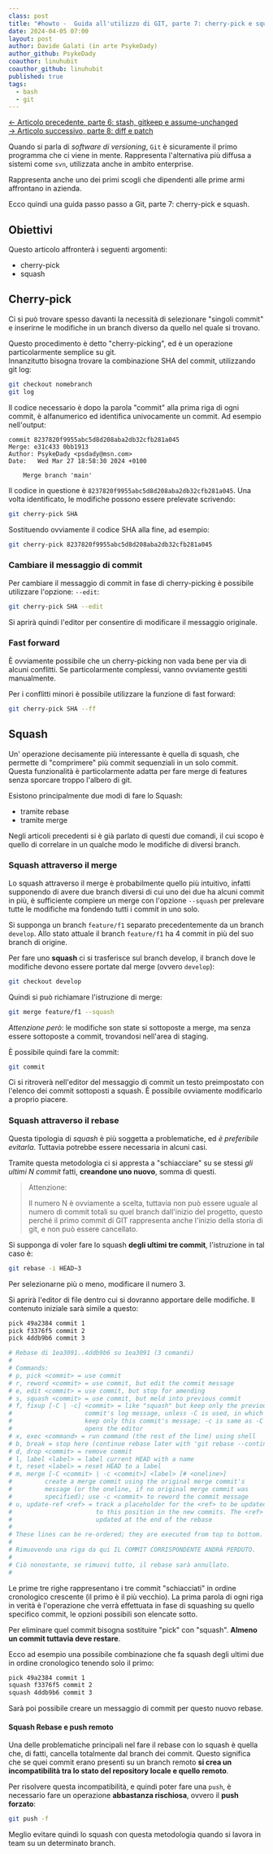 ```yaml
---
class: post
title: "#howto -  Guida all'utilizzo di GIT, parte 7: cherry-pick e squash."
date: 2024-04-05 07:00
layout: post
author: Davide Galati (in arte PsykeDady)
author_github: PsykeDady
coauthor: linuhubit
coauthor_github: linuhubit
published: true
tags:
  - bash
  - git
---
```


[&larr; Articolo precedente, parte 6: stash, gitkeep e assume-unchanged](https://linuxhub.it/articles/howto-git-pt6/)  
[&rarr; Articolo successivo, parte 8: diff e patch](https://linuxhub.it/articles/howto-git-pt8/)  

Quando si parla di *software di versioning*, `Git` è sicuramente il primo programma che ci viene in mente. Rappresenta l'alternativa più diffusa a sistemi come `svn`, utilizzata anche in ambito enterprise.

Rappresenta anche uno dei primi scogli che dipendenti alle prime armi affrontano in azienda.

Ecco quindi una guida passo passo a Git, parte 7: cherry-pick e squash.

## Obiettivi

Questo articolo affronterà i seguenti argomenti:

- cherry-pick
- squash

## Cherry-pick

Ci si può trovare spesso davanti la necessità di selezionare "singoli commit" e inserirne le modifiche in un branch diverso da quello nel quale si trovano.

Questo procedimento è detto "cherry-picking", ed è un operazione particolarmente semplice su git.  
Innanzitutto bisogna trovare la combinazione SHA del commit, utilizzando git log:

```bash
git checkout nomebranch
git log
```

Il codice necessario è dopo la parola "commit" alla prima riga di ogni commit, è alfanumerico ed identifica univocamente un commit. Ad esempio nell'output:

```plain
commit 8237820f9955abc5d8d208aba2db32cfb281a045
Merge: e31c433 0bb1913
Author: PsykeDady <psdady@msn.com>
Date:   Wed Mar 27 18:58:30 2024 +0100

    Merge branch 'main'
```

Il codice in questione è `8237820f9955abc5d8d208aba2db32cfb281a045`. Una volta identificato, le modifiche possono essere prelevate scrivendo:

```bash
git cherry-pick SHA
```

Sostituendo ovviamente il codice SHA alla fine, ad esempio:

```bash
git cherry-pick 8237820f9955abc5d8d208aba2db32cfb281a045
```

### Cambiare il messaggio di commit

Per cambiare il messaggio di commit in fase di cherry-picking è possibile utilizzare l'opzione: `--edit`:

```bash
git cherry-pick SHA --edit
```

Si aprirà quindi l'editor per consentire di modificare il messaggio originale.

### Fast forward

È ovviamente possibile che un cherry-picking non vada bene per via di alcuni conflitti. Se particolarmente complessi, vanno ovviamente gestiti manualmente.

Per i conflitti minori è possibile utilizzare la funzione di fast forward:

```bash
git cherry-pick SHA --ff
```

## Squash

Un' operazione decisamente più interessante è quella di squash, che permette di "comprimere" più commit sequenziali in un solo commit.  
Questa funzionalità è particolarmente adatta per fare merge di features senza sporcare troppo l'albero di git.

Esistono principalmente due modi di fare lo Squash:

- tramite rebase
- tramite merge

Negli articoli precedenti si è già parlato di questi due comandi, il cui scopo è quello di correlare in un qualche modo le modifiche di diversi branch.

### Squash attraverso il merge

Lo squash attraverso il merge è probabilmente quello più intuitivo, infatti supponendo di avere due branch diversi di cui uno dei due ha alcuni commit in più, è sufficiente compiere un merge con l'opzione `--squash` per prelevare tutte le modifiche ma fondendo tutti i commit in uno solo.

Si supponga un branch `feature/f1` separato precedentemente da un branch `develop`. Allo stato attuale il branch `feature/f1` ha 4 commit in più del suo branch di origine.

Per fare uno **squash** ci si trasferisce sul branch develop, il branch dove le modifiche devono essere portate dal merge (ovvero `develop`):

```bash
git checkout develop
```

Quindi si può richiamare l'istruzione di merge:

```bash
git merge feature/f1 --squash
```

*Attenzione però*: le modifiche son state si sottoposte a merge, ma senza essere sottoposte a commit, trovandosi nell'area di staging.

È possibile quindi fare la commit:

```bash
git commit
```

Ci si ritroverà nell'editor del messaggio di commit un testo preimpostato con l'elenco dei commit sottoposti a squash. È possibile ovviamente modificarlo a proprio piacere.

### Squash attraverso il rebase

Questa tipologia di *squash* è più soggetta a problematiche, ed *è preferibile evitarla*. Tuttavia potrebbe essere necessaria in alcuni casi.

Tramite questa metodologia ci si appresta a "schiacciare" su se stessi *gli ultimi N commit* fatti, **creandone uno nuovo**, somma di questi.

> Attenzione:  
> 
> Il numero N è ovviamente a scelta, tuttavia non può essere uguale al numero di commit totali su quel branch dall'inizio del progetto, questo perché il primo commit di GIT rappresenta anche l'inizio della storia di git, e non può essere cancellato.

Si supponga di voler fare lo squash **degli ultimi tre commit**, l'istruzione in tal caso è:

```bash
git rebase -i HEAD~3 
```

Per selezionarne più o meno, modificare il numero 3.  

Si aprirà l'editor di file dentro cui si dovranno apportare delle modifiche. Il contenuto iniziale sarà simile a questo:

```bash
pick 49a2384 commit 1
pick f3376f5 commit 2
pick 4ddb9b6 commit 3

# Rebase di 1ea3091..4ddb9b6 su 1ea3091 (3 comandi)
#
# Commands:
# p, pick <commit> = use commit
# r, reword <commit> = use commit, but edit the commit message
# e, edit <commit> = use commit, but stop for amending
# s, squash <commit> = use commit, but meld into previous commit
# f, fixup [-C | -c] <commit> = like "squash" but keep only the previous
#                    commit's log message, unless -C is used, in which case
#                    keep only this commit's message; -c is same as -C but
#                    opens the editor
# x, exec <command> = run command (the rest of the line) using shell
# b, break = stop here (continue rebase later with 'git rebase --continue')
# d, drop <commit> = remove commit
# l, label <label> = label current HEAD with a name
# t, reset <label> = reset HEAD to a label
# m, merge [-C <commit> | -c <commit>] <label> [# <oneline>]
#         create a merge commit using the original merge commit's
#         message (or the oneline, if no original merge commit was
#         specified); use -c <commit> to reword the commit message
# u, update-ref <ref> = track a placeholder for the <ref> to be updated
#                       to this position in the new commits. The <ref> is
#                       updated at the end of the rebase
#
# These lines can be re-ordered; they are executed from top to bottom.
#
# Rimuovendo una riga da qui IL COMMIT CORRISPONDENTE ANDRÀ PERDUTO.
#
# Ciò nonostante, se rimuovi tutto, il rebase sarà annullato.
#
```

Le prime tre righe rappresentano i tre commit "schiacciati" in ordine cronologico crescente (il primo è il più vecchio). La prima parola di ogni riga in verità è l'operazione che verrà effettuata in fase di squashing su quello specifico commit, le opzioni possibili son elencate sotto.

Per eliminare quel commit bisogna sostituire "pick" con "squash". **Almeno un commit tuttavia deve restare**.  

Ecco ad esempio una possibile combinazione che fa squash degli ultimi due in ordine cronologico tenendo solo il primo:

```bash
pick 49a2384 commit 1
squash f3376f5 commit 2
squash 4ddb9b6 commit 3
```

Sarà poi possibile creare un messaggio di commit per questo nuovo rebase.

#### Squash Rebase e push remoto

Una delle problematiche principali nel fare il rebase con lo squash è quella che, di fatti, cancella totalmente dal branch dei commit. Questo significa che se quei commit erano presenti su un branch remoto **si crea un incompatibilità tra lo stato del repository locale e quello remoto**.

Per risolvere questa incompatibilità, e quindi poter fare una `push`, è necessario fare un operazione **abbastanza rischiosa**, ovvero il **push forzato**:

```bash
git push -f
```

Meglio evitare quindi lo squash con questa metodologia quando si lavora in team su un determinato branch.
